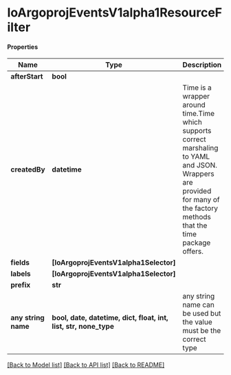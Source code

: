 # IoArgoprojEventsV1alpha1ResourceFilter

#### Properties
Name | Type | Description | Notes
------------ | ------------- | ------------- | -------------
**afterStart** | **bool** |  | [optional] 
**createdBy** | **datetime** | Time is a wrapper around time.Time which supports correct marshaling to YAML and JSON.  Wrappers are provided for many of the factory methods that the time package offers. | [optional] 
**fields** | **[IoArgoprojEventsV1alpha1Selector]** |  | [optional] 
**labels** | **[IoArgoprojEventsV1alpha1Selector]** |  | [optional] 
**prefix** | **str** |  | [optional] 
**any string name** | **bool, date, datetime, dict, float, int, list, str, none_type** | any string name can be used but the value must be the correct type | [optional]

[[Back to Model list]](../README.md#documentation-for-models) [[Back to API list]](../README.md#documentation-for-api-endpoints) [[Back to README]](../README.md)

